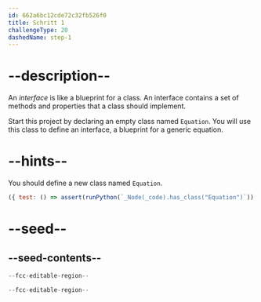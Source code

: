 ```yaml
---
id: 662a6bc12cde72c32fb526f0
title: Schritt 1
challengeType: 20
dashedName: step-1
---
```


# --description--

An <dfn>interface</dfn> is like a blueprint for a class. An interface contains a set of methods and properties that a class should implement.

Start this project by declaring an empty class named `Equation`. You will use this class to define an interface, a blueprint for a generic equation.

# --hints--

You should define a new class named `Equation`.

```js
({ test: () => assert(runPython(`_Node(_code).has_class("Equation")`)) })
```

# --seed--

## --seed-contents--

```py
--fcc-editable-region--

--fcc-editable-region--
```
